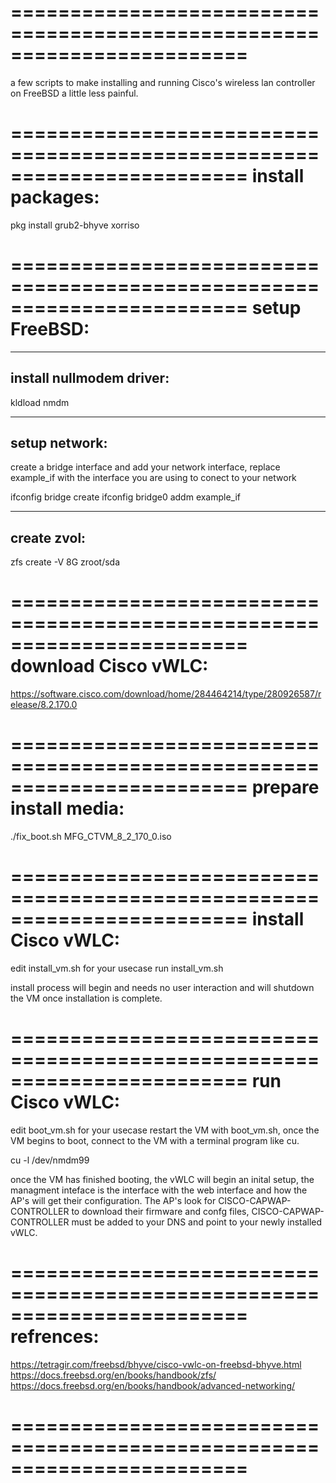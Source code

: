 ========================================================================
========================================================================

a few scripts to make installing and running Cisco's wireless lan
controller on FreeBSD a little less painful.

========================================================================
install packages:
========================================================================

pkg install grub2-bhyve xorriso

========================================================================
setup FreeBSD:
========================================================================
------------------------------------------------------------------------
install nullmodem driver:
------------------------------------------------------------------------
kldload nmdm

------------------------------------------------------------------------
setup network:
------------------------------------------------------------------------
create a bridge interface and add your network interface, replace
example_if with the interface you are using to conect to your network

ifconfig bridge create
ifconfig bridge0 addm example_if

------------------------------------------------------------------------
create zvol:
------------------------------------------------------------------------
zfs create -V 8G zroot/sda

========================================================================
download Cisco vWLC:
========================================================================

https://software.cisco.com/download/home/284464214/type/280926587/release/8.2.170.0

========================================================================
prepare install media:
========================================================================

./fix_boot.sh MFG_CTVM_8_2_170_0.iso

========================================================================
install Cisco vWLC:
========================================================================

edit install_vm.sh for your usecase
run install_vm.sh

install process will begin and needs no user interaction and will
shutdown the VM once installation is complete.

========================================================================
run Cisco vWLC:
========================================================================

edit boot_vm.sh for your usecase
restart the VM with boot_vm.sh, once the VM begins to boot, connect to
the VM with a terminal program like cu.
 
cu -l /dev/nmdm99

once the VM has finished booting, the vWLC will begin an inital 
setup, the managment inteface is the interface with the web interface
and how the AP's will get their configuration. The AP's look for
CISCO-CAPWAP-CONTROLLER to download their firmware and confg files,
CISCO-CAPWAP-CONTROLLER must be added to your DNS and point to your
newly installed vWLC.

======================================================================== 
refrences:
========================================================================

https://tetragir.com/freebsd/bhyve/cisco-vwlc-on-freebsd-bhyve.html
https://docs.freebsd.org/en/books/handbook/zfs/
https://docs.freebsd.org/en/books/handbook/advanced-networking/

========================================================================
========================================================================
